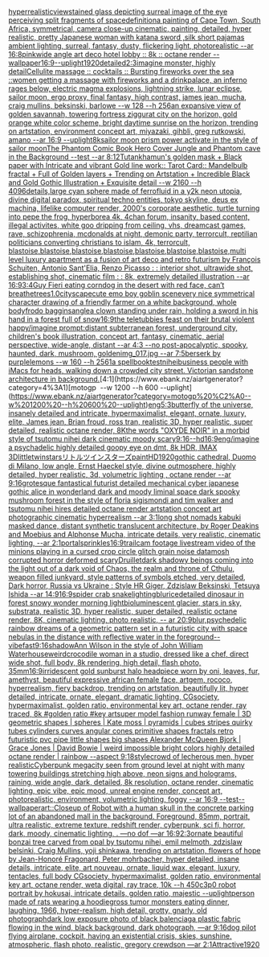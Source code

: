 [hyperrealistic](https://www.ebank.nz/aiartgenerator?category=hyperrealistic)[view](https://www.ebank.nz/aiartgenerator?category=view)[stained glass depicting surreal image of the eye perceiving split fragments of space](https://www.ebank.nz/aiartgenerator?category=stained%20glass%20depicting%20surreal%20image%20of%20the%20eye%20perceiving%20split%20fragments%20of%20space)[definition](https://www.ebank.nz/aiartgenerator?category=definition)[a painting of Cape Town, South Africa, symmetrical, camera close-up cinematic, painting, detailed, hyper realistic, pretty Japanese woman with katana sword ,silk short pajamas ambient lighting, surreal, fantasy, dusty, flickering light, photorealistic --ar 16:8](https://www.ebank.nz/aiartgenerator?category=a%20painting%20of%20Cape%20Town%2C%20South%20Africa%2C%20symmetrical%2C%20camera%20close-up%20cinematic%2C%20painting%2C%20detailed%2C%20hyper%20realistic%2C%20pretty%20Japanese%20woman%20with%20katana%20sword%20%2Csilk%20short%20pajamas%20ambient%20lighting%2C%20surreal%2C%20fantasy%2C%20dusty%2C%20flickering%20light%2C%20photorealistic%20--ar%2016%3A8)[pink](https://www.ebank.nz/aiartgenerator?category=pink)[wide angle art deco hotel lobby :: 8k :: octane render --wallpaper](https://www.ebank.nz/aiartgenerator?category=wide%20angle%20art%20deco%20hotel%20lobby%20%3A%3A%208k%20%3A%3A%20octane%20render%20--wallpaper)[16:9](https://www.ebank.nz/aiartgenerator?category=16%3A9)[--uplight](https://www.ebank.nz/aiartgenerator?category=--uplight)[1920](https://www.ebank.nz/aiartgenerator?category=1920)[detailed](https://www.ebank.nz/aiartgenerator?category=detailed)[2:3](https://www.ebank.nz/aiartgenerator?category=2%3A3)[imagine monster, highly detail](https://www.ebank.nz/aiartgenerator?category=imagine%20monster%2C%20highly%20detail)[Cellulite massage :: cocktails :: Bursting fireworks over the sea ::women getting a massage with fireworks and a drink](https://www.ebank.nz/aiartgenerator?category=Cellulite%20massage%20%3A%3A%20cocktails%20%3A%3A%20Bursting%20fireworks%20over%20the%20sea%20%3A%3Awomen%20getting%20a%20massage%20with%20fireworks%20and%20a%20drink)[palace, an inferno rages below, electric magma explosions, lightning strike, lunar eclipse, sailor moon, ergo proxy, final fantasy, high contrast, james jean, mucha, craig mullins, beksinski, barlowe --w 128 --h 256](https://www.ebank.nz/aiartgenerator?category=palace%2C%20an%20inferno%20rages%20below%2C%20electric%20magma%20explosions%2C%20lightning%20strike%2C%20lunar%20eclipse%2C%20sailor%20moon%2C%20ergo%20proxy%2C%20final%20fantasy%2C%20high%20contrast%2C%20james%20jean%2C%20mucha%2C%20craig%20mullins%2C%20beksinski%2C%20barlowe%20--w%20128%20--h%20256)[an expansive view of golden savannah, towering fortress ziggurat city on the horizon, gold orange white color scheme, bright daytime sunrise on the horizon, trending on artstation, environment concept art, miyazaki, gihbli, greg rutkowski, amano --ar 16:9 --uplight](https://www.ebank.nz/aiartgenerator?category=an%20expansive%20view%20of%20golden%20savannah%2C%20towering%20fortress%20ziggurat%20city%20on%20the%20horizon%2C%20gold%20orange%20white%20color%20scheme%2C%20bright%20daytime%20sunrise%20on%20the%20horizon%2C%20trending%20on%20artstation%2C%20environment%20concept%20art%2C%20miyazaki%2C%20gihbli%2C%20greg%20rutkowski%2C%20amano%20--ar%2016%3A9%20--uplight)[8k](https://www.ebank.nz/aiartgenerator?category=8k)[sailor moon prism power activate in the style of sailor moon](https://www.ebank.nz/aiartgenerator?category=sailor%20moon%20prism%20power%20activate%20in%20the%20style%20of%20sailor%20moon)[The Phantom Comic Book Hero Cover Jungle and Phantom cave in the Background --test --ar 8:12](https://www.ebank.nz/aiartgenerator?category=The%20Phantom%20Comic%20Book%20Hero%20Cover%20Jungle%20and%20Phantom%20cave%20in%20the%20Background%20--test%20--ar%208%3A12)[Tutankhamun's golden mask + Black paper with Intricate and vibrant Gold line work:: Tarot Card:: Mandelbulb fractal + Full of Golden layers + Trending on Artstation + Incredible Black and Gold Gothic Illustration + Exquisite detail --w 2160  --h 4096](https://www.ebank.nz/aiartgenerator?category=Tutankhamun%27s%20golden%20mask%20%2B%20Black%20paper%20with%20Intricate%20and%20vibrant%20Gold%20line%20work%3A%3A%20Tarot%20Card%3A%3A%20Mandelbulb%20fractal%20%2B%20Full%20of%20Golden%20layers%20%2B%20Trending%20on%20Artstation%20%2B%20Incredible%20Black%20and%20Gold%20Gothic%20Illustration%20%2B%20Exquisite%20detail%20--w%202160%20%20--h%204096)[details,](https://www.ebank.nz/aiartgenerator?category=details%2C)[large cyan sphere made of ferrofluid in a y2k neon utopia, divine digital paradox, spiritual techno entities, tokyo skyline, deus ex machina, lifelike computer render, 2000's corporate aesthetic, turtle turning into pepe the frog, hyperborea 4k, 4chan forum, insanity, based content, illegal activites, white goo dripping from ceiling, vhs, dreamcast games, rave, schizophrenia, mcdonalds at night, demonic party, terrorcult, reptilian politicians converting christians to islam, 4k, terrorcult, blastoise,blastoise,blastoise,blastoise,blastoise,blastoise,blastoise,](https://www.ebank.nz/aiartgenerator?category=large%20cyan%20sphere%20made%20of%20ferrofluid%20in%20a%20y2k%20neon%20utopia%2C%20divine%20digital%20paradox%2C%20spiritual%20techno%20entities%2C%20tokyo%20skyline%2C%20deus%20ex%20machina%2C%20lifelike%20computer%20render%2C%202000%27s%20corporate%20aesthetic%2C%20turtle%20turning%20into%20pepe%20the%20frog%2C%20hyperborea%204k%2C%204chan%20forum%2C%20insanity%2C%20based%20content%2C%20illegal%20activites%2C%20white%20goo%20dripping%20from%20ceiling%2C%20vhs%2C%20dreamcast%20games%2C%20rave%2C%20schizophrenia%2C%20mcdonalds%20at%20night%2C%20demonic%20party%2C%20terrorcult%2C%20reptilian%20politicians%20converting%20christians%20to%20islam%2C%204k%2C%20terrorcult%2C%20blastoise%2Cblastoise%2Cblastoise%2Cblastoise%2Cblastoise%2Cblastoise%2Cblastoise%2C)[multi level luxury apartment as a fusion of art deco and retro futurism by François Schuiten, Antonio Sant'Elia, Renzo Picasso : : interior shot, ultrawide shot, establishing shot, cinematic film : : 8k, extremely detailed illustration --ar 16:9](https://www.ebank.nz/aiartgenerator?category=multi%20level%20luxury%20apartment%20as%20a%20fusion%20of%20art%20deco%20and%20retro%20futurism%20by%20Fran%C3%A7ois%20Schuiten%2C%20Antonio%20Sant%27Elia%2C%20Renzo%20Picasso%20%3A%20%3A%20interior%20shot%2C%20ultrawide%20shot%2C%20establishing%20shot%2C%20cinematic%20film%20%3A%20%3A%208k%2C%20extremely%20detailed%20illustration%20--ar%2016%3A9)[3:4](https://www.ebank.nz/aiartgenerator?category=3%3A4)[Guy Fieri eating corndog in the desert with red face, can’t breathe](https://www.ebank.nz/aiartgenerator?category=Guy%20Fieri%20eating%20corndog%20in%20the%20desert%20with%20red%20face%2C%20can%E2%80%99t%20breathe)[trees](https://www.ebank.nz/aiartgenerator?category=trees)[1.0](https://www.ebank.nz/aiartgenerator?category=1.0)[cityscape](https://www.ebank.nz/aiartgenerator?category=cityscape)[cute emo boy goblin scene](https://www.ebank.nz/aiartgenerator?category=cute%20emo%20boy%20goblin%20scene)[very nice symmetrical character drawing of a friendly farmer on a white background, whole body](https://www.ebank.nz/aiartgenerator?category=very%20nice%20symmetrical%20character%20drawing%20of%20a%20friendly%20farmer%20on%20a%20white%20background%2C%20whole%20body)[frodo baggins](https://www.ebank.nz/aiartgenerator?category=frodo%20baggins)[angle](https://www.ebank.nz/aiartgenerator?category=angle)[a clown standing under rain, holding a sword in his hand in a forest full of snow](https://www.ebank.nz/aiartgenerator?category=a%20clown%20standing%20under%20rain%2C%20holding%20a%20sword%20in%20his%20hand%20in%20a%20forest%20full%20of%20snow)[16:9](https://www.ebank.nz/aiartgenerator?category=16%3A9)[the teletubbies feast on their brutal violent happy](https://www.ebank.nz/aiartgenerator?category=the%20teletubbies%20feast%20on%20their%20brutal%20violent%20happy)[/imagine prompt:distant subterranean forest, underground city, children's book illustration, concept art, fantasy, cinematic, aerial perspective, wide-angle, distant  --ar 4:3 --no post-apocalyptic, spooky, haunted, dark, mushroom, golden](https://www.ebank.nz/aiartgenerator?category=/imagine%20prompt%3Adistant%20subterranean%20forest%2C%20underground%20city%2C%20children%27s%20book%20illustration%2C%20concept%20art%2C%20fantasy%2C%20cinematic%2C%20aerial%20perspective%2C%20wide-angle%2C%20distant%20%20--ar%204%3A3%20--no%20post-apocalyptic%2C%20spooky%2C%20haunted%2C%20dark%2C%20mushroom%2C%20golden)[img_017.jpg --ar 7:5](https://www.ebank.nz/aiartgenerator?category=img_017.jpg%20--ar%207%3A5)[berserk by purplelemons --w 160 --h 256](https://www.ebank.nz/aiartgenerator?category=berserk%20by%20purplelemons%20--w%20160%20--h%20256)[1](https://www.ebank.nz/aiartgenerator?category=1)[a spellbook](https://www.ebank.nz/aiartgenerator?category=a%20spellbook)[test](https://www.ebank.nz/aiartgenerator?category=test)[nihei](https://www.ebank.nz/aiartgenerator?category=nihei)[business people with iMacs for heads, walking down a crowded city street. Victorian sandstone architecture in background.](https://www.ebank.nz/aiartgenerator?category=business%20people%20with%20iMacs%20for%20heads%2C%20walking%20down%20a%20crowded%20city%20street.%20Victorian%20sandstone%20architecture%20in%20background.)[4:1](https://www.ebank.nz/aiartgenerator?category=4%3A1)[motogp  --w 1200 --h 600 --uplight](https://www.ebank.nz/aiartgenerator?category=motogp%20%C2%A0--w%201200%20--h%20600%20--uplight)[eng](https://www.ebank.nz/aiartgenerator?category=eng)[5:3](https://www.ebank.nz/aiartgenerator?category=5%3A3)[butterfly of the universe, insanely detailed and intricate, hypermaximalist, elegant, ornate, luxury, elite, James jean, Brian froud, ross tran, realistic 3D, hyper realistic, super detailed, realistic octane render, 8K](https://www.ebank.nz/aiartgenerator?category=butterfly%20of%20the%20universe%2C%20insanely%20detailed%20and%20intricate%2C%20hypermaximalist%2C%20elegant%2C%20ornate%2C%20luxury%2C%20elite%2C%20James%20jean%2C%20Brian%20froud%2C%20ross%20tran%2C%20realistic%203D%2C%20hyper%20realistic%2C%20super%20detailed%2C%20realistic%20octane%20render%2C%208K)[the words "OXYDE NOIR" in a morbid style of tsutomu nihei dark cinematic moody scary](https://www.ebank.nz/aiartgenerator?category=the%20words%20%22OXYDE%20NOIR%22%20in%20a%20morbid%20style%20of%20tsutomu%20nihei%20dark%20cinematic%20moody%20scary)[9:16](https://www.ebank.nz/aiartgenerator?category=9%3A16)[--hd](https://www.ebank.nz/aiartgenerator?category=--hd)[16:9](https://www.ebank.nz/aiartgenerator?category=16%3A9)[eng](https://www.ebank.nz/aiartgenerator?category=eng)[/imagine a psychadelic highly detailed goopy eye on dmt, 8k HDR, IMAX 3D](https://www.ebank.nz/aiartgenerator?category=/imagine%20a%20psychadelic%20highly%20detailed%20goopy%20eye%20on%20dmt%2C%208k%20HDR%2C%20IMAX%203D)[littletwinstarsリトルツインスターズ](https://www.ebank.nz/aiartgenerator?category=littletwinstars%E3%83%AA%E3%83%88%E3%83%AB%E3%83%84%E3%82%A4%E3%83%B3%E3%82%B9%E3%82%BF%E3%83%BC%E3%82%BA)[paint](https://www.ebank.nz/aiartgenerator?category=paint)[HD](https://www.ebank.nz/aiartgenerator?category=HD)[1920](https://www.ebank.nz/aiartgenerator?category=1920)[gothic cathedral, Duomo di Milano, low angle, Ernst Haeckel style,  divine outmosphere, highly detailed, hyper realistic, 3d,  volumetric lighting , octane render  --ar 9:16](https://www.ebank.nz/aiartgenerator?category=gothic%20cathedral%2C%20Duomo%20di%20Milano%2C%20low%20angle%2C%20Ernst%20Haeckel%20style%2C%20%20divine%20outmosphere%2C%20highly%20detailed%2C%20hyper%20realistic%2C%203d%2C%20%20volumetric%20lighting%20%2C%20octane%20render%20%20--ar%209%3A16)[grotesque fantastical futurist detailed mechanical cyber japanese gothic alice in wonderland dark and moody liminal space dark spooky mushroom forest in the style of floria sigismondi and tim walker and tsutomu nihei hires detailed octane render artstation concept art photographic cinematic hyperrealism --ar 3:1](https://www.ebank.nz/aiartgenerator?category=grotesque%20fantastical%20futurist%20detailed%20mechanical%20cyber%20japanese%20gothic%20alice%20in%20wonderland%20dark%20and%20moody%20liminal%20space%20dark%20spooky%20mushroom%20forest%20in%20the%20style%20of%20floria%20sigismondi%20and%20tim%20walker%20and%20tsutomu%20nihei%20hires%20detailed%20octane%20render%20artstation%20concept%20art%20photographic%20cinematic%20hyperrealism%20--ar%203%3A1)[long shot nomads kabuki masked dance, distant synthetic translucent architecture, by Roger Deakins and Moebius and Alphonse Mucha, intricate details, very realistic, cinematic lighting, --ar  2:1](https://www.ebank.nz/aiartgenerator?category=long%20shot%20nomads%20kabuki%20masked%20dance%2C%20distant%20synthetic%20translucent%20architecture%2C%20by%20Roger%20Deakins%20and%20Moebius%20and%20Alphonse%20Mucha%2C%20intricate%20details%2C%20very%20realistic%2C%20cinematic%20lighting%2C%20--ar%20%202%3A1)[portal](https://www.ebank.nz/aiartgenerator?category=portal)[sprinkles](https://www.ebank.nz/aiartgenerator?category=sprinkles)[16:9](https://www.ebank.nz/aiartgenerator?category=16%3A9)[trailcam footage livestream video of the minions playing in a cursed crop circle glitch grain noise datamosh corrupted horror deformed scary](https://www.ebank.nz/aiartgenerator?category=trailcam%20footage%20livestream%20video%20of%20the%20minions%20playing%20in%20a%20cursed%20crop%20circle%20glitch%20grain%20noise%20datamosh%20corrupted%20horror%20deformed%20scary)[Druillet](https://www.ebank.nz/aiartgenerator?category=Druillet)[dark shadowy beings coming into the light out of a dark void of Chaos, the realm and throne of Cthulu, weapon filled junkyard, style patterns of symbols etched, very detailed, Dark horror, Russia vs Ukraine : Style HR Giger, Zdzislaw Beksinski, Tetsuya Ishida --ar 14:9](https://www.ebank.nz/aiartgenerator?category=dark%20shadowy%20beings%20coming%20into%20the%20light%20out%20of%20a%20dark%20void%20of%20Chaos%2C%20the%20realm%20and%20throne%20of%20Cthulu%2C%20weapon%20filled%20junkyard%2C%20style%20patterns%20of%20symbols%20etched%2C%20very%20detailed%2C%20Dark%20horror%2C%20Russia%20vs%20Ukraine%20%3A%20Style%20HR%20Giger%2C%20Zdzislaw%20Beksinski%2C%20Tetsuya%20Ishida%20--ar%2014%3A9)[16:9](https://www.ebank.nz/aiartgenerator?category=16%3A9)[spider crab snake](https://www.ebank.nz/aiartgenerator?category=spider%20crab%20snake)[lighting](https://www.ebank.nz/aiartgenerator?category=lighting)[blur](https://www.ebank.nz/aiartgenerator?category=blur)[ice](https://www.ebank.nz/aiartgenerator?category=ice)[detailed dinosaur in forest snowy wonder morning light](https://www.ebank.nz/aiartgenerator?category=detailed%20dinosaur%20in%20forest%20snowy%20wonder%20morning%20light)[bioluminescent glacier, stars in sky, substrata, realistic 3D, hyper realistic, super detailed, realistic octane render, 8K, cinematic lighting, photo realistic, -- ar 20:9](https://www.ebank.nz/aiartgenerator?category=bioluminescent%20glacier%2C%20stars%20in%20sky%2C%20substrata%2C%20realistic%203D%2C%20hyper%20realistic%2C%20super%20detailed%2C%20realistic%20octane%20render%2C%208K%2C%20cinematic%20lighting%2C%20photo%20realistic%2C%20--%20ar%2020%3A9)[blur,](https://www.ebank.nz/aiartgenerator?category=blur%2C)[psychedelic rainbow dreams of a geometric pattern set in a futuristic city with space nebulas in the distance with reflective water in the foreground](https://www.ebank.nz/aiartgenerator?category=psychedelic%20rainbow%20dreams%20of%20a%20geometric%20pattern%20set%20in%20a%20futuristic%20city%20with%20space%20nebulas%20in%20the%20distance%20with%20reflective%20water%20in%20the%20foreground)[--vibefast](https://www.ebank.nz/aiartgenerator?category=--vibefast)[9:16](https://www.ebank.nz/aiartgenerator?category=9%3A16)[shadow](https://www.ebank.nz/aiartgenerator?category=shadow)[Ann Wilson in the style of John William Waterhouse](https://www.ebank.nz/aiartgenerator?category=Ann%20Wilson%20in%20the%20style%20of%20John%20William%20Waterhouse)[weird](https://www.ebank.nz/aiartgenerator?category=weird)[crocodile woman in a studio, dressed like a chef, direct wide shot, full body, 8k rendering, high detail, flash photo, 35mm](https://www.ebank.nz/aiartgenerator?category=crocodile%20woman%20in%20a%20studio%2C%20dressed%20like%20a%20chef%2C%20direct%20wide%20shot%2C%20full%20body%2C%208k%20rendering%2C%20high%20detail%2C%20flash%20photo%2C%2035mm)[16:9](https://www.ebank.nz/aiartgenerator?category=16%3A9)[irridescent gold sunburst halo headpiece worn by oni, leaves, fur, amethyst, beautiful expressive african female face, artgem, rococo, hyperrealism, fiery backdrop, trending on artstation, beautifully lit, hyper detailed, intricate, ornate, elegant, dramatic lighting, CGsociety, hypermaximalist, golden ratio, environmental key art, octane render, ray traced, 8k   #golden ratio   #key art](https://www.ebank.nz/aiartgenerator?category=irridescent%20gold%20sunburst%20halo%20headpiece%20worn%20by%20oni%2C%20leaves%2C%20fur%2C%20amethyst%2C%20beautiful%20expressive%20african%20female%20face%2C%20artgem%2C%20rococo%2C%20hyperrealism%2C%20fiery%20backdrop%2C%20trending%20on%20artstation%2C%20beautifully%20lit%2C%20hyper%20detailed%2C%20intricate%2C%20ornate%2C%20elegant%2C%20dramatic%20lighting%2C%20CGsociety%2C%20hypermaximalist%2C%20golden%20ratio%2C%20environmental%20key%20art%2C%20octane%20render%2C%20ray%20traced%2C%208k%20%20%20%23golden%20ratio%20%20%20%23key%20art)[super model fashion runway female | 3D geometric shapes | spheres | Kate moss | pyramids | cubes stripes quirky tubes cylinders curves angular cones primitive shapes fractals retro futuristic pvc pipe little shapes big shapes Alexander McQueen Bjork | Grace Jones | David Bowie | weird impossible bright colors highly detailed octane render | rainbow  --aspect 9:18](https://www.ebank.nz/aiartgenerator?category=super%20model%20fashion%20runway%20female%20%7C%203D%20geometric%20shapes%20%7C%20spheres%20%7C%20Kate%20moss%20%7C%20pyramids%20%7C%20cubes%20stripes%20quirky%20tubes%20cylinders%20curves%20angular%20cones%20primitive%20shapes%20fractals%20retro%20futuristic%20pvc%20pipe%20little%20shapes%20big%20shapes%20Alexander%20McQueen%20Bjork%20%7C%20Grace%20Jones%20%7C%20David%20Bowie%20%7C%20weird%20impossible%20bright%20colors%20highly%20detailed%20octane%20render%20%7C%20rainbow%20%20--aspect%209%3A18)[style](https://www.ebank.nz/aiartgenerator?category=style)[crowd of lecherous men, hyper realistic](https://www.ebank.nz/aiartgenerator?category=crowd%20of%20lecherous%20men%2C%20hyper%20realistic)[Cyberpunk megacity seen from ground level at night with many towering buildings stretching high above, neon signs and holograms, raining, wide angle, dark, detailed, 8k resolution, octane render, cinematic lighting, epic vibe, epic mood, unreal engine render, concept art, photorealistic, environment, volumetric lighting, foggy --ar 16:9 --test](https://www.ebank.nz/aiartgenerator?category=Cyberpunk%20megacity%20seen%20from%20ground%20level%20at%20night%20with%20many%20towering%20buildings%20stretching%20high%20above%2C%20neon%20signs%20and%20holograms%2C%20raining%2C%20wide%20angle%2C%20dark%2C%20detailed%2C%208k%20resolution%2C%20octane%20render%2C%20cinematic%20lighting%2C%20epic%20vibe%2C%20epic%20mood%2C%20unreal%20engine%20render%2C%20concept%20art%2C%20photorealistic%2C%20environment%2C%20volumetric%20lighting%2C%20foggy%20--ar%2016%3A9%20--test)[--wallpaper](https://www.ebank.nz/aiartgenerator?category=--wallpaper)[art::](https://www.ebank.nz/aiartgenerator?category=art%3A%3A)[Closeup of Robot with a human skull in the concrete parking lot of an abandoned mall in the background. Foreground, 85mm, portrait, ultra realistic, extreme texture, redshift render, cyberpunk, sci fi, horror, dark, moody, cinematic lighting, . —no dof —ar 16:9](https://www.ebank.nz/aiartgenerator?category=Closeup%20of%20Robot%20with%20a%20human%20skull%20in%20the%20concrete%20parking%20lot%20of%20an%20abandoned%20mall%20in%20the%20background.%20Foreground%2C%2085mm%2C%20portrait%2C%20ultra%20realistic%2C%20extreme%20texture%2C%20redshift%20render%2C%20cyberpunk%2C%20sci%20fi%2C%20horror%2C%20dark%2C%20moody%2C%20cinematic%20lighting%2C%20.%20%E2%80%94no%20dof%20%E2%80%94ar%2016%3A9)[2:3](https://www.ebank.nz/aiartgenerator?category=2%3A3)[ornate beautiful bonzai tree carved from opal by tsutomu nihei, emil melmoth, zdzislaw belsinki, Craig Mullins, yoji shinkawa, trending on artstation, flowers of hope by Jean-Honoré Fragonard, Peter mohrbacher, hyper detailed, insane details, intricate, elite, art nouveau, ornate, liquid wax, elegant, luxury, tentacles, full body CGsociety, hypermaximalist, golden ratio, environmental key art, octane render, weta digital, ray trace, 10k  --h 450](https://www.ebank.nz/aiartgenerator?category=ornate%20beautiful%20bonzai%20tree%20carved%20from%20opal%20by%20tsutomu%20nihei%2C%20emil%20melmoth%2C%20zdzislaw%20belsinki%2C%20Craig%20Mullins%2C%20yoji%20shinkawa%2C%20trending%20on%20artstation%2C%20flowers%20of%20hope%20by%20Jean-Honor%C3%A9%20Fragonard%2C%20Peter%20mohrbacher%2C%20hyper%20detailed%2C%20insane%20details%2C%20intricate%2C%20elite%2C%20art%20nouveau%2C%20ornate%2C%20liquid%20wax%2C%20elegant%2C%20luxury%2C%20tentacles%2C%20full%20body%20CGsociety%2C%20hypermaximalist%2C%20golden%20ratio%2C%20environmental%20key%20art%2C%20octane%20render%2C%20weta%20digital%2C%20ray%20trace%2C%2010k%20%20--h%20450)[c3p0 robot portrait by hokusai, intricate details, golden ratio, majestic --uplight](https://www.ebank.nz/aiartgenerator?category=c3p0%20robot%20portrait%20by%20hokusai%2C%20intricate%20details%2C%20golden%20ratio%2C%20majestic%20--uplight)[person made of rats wearing a hoodie](https://www.ebank.nz/aiartgenerator?category=person%20made%20of%20rats%20wearing%20a%20hoodie)[gross tumor monsters eating dinner, laughing, 1966, hyper-realism, high detail, grotty, gnarly, old photograph](https://www.ebank.nz/aiartgenerator?category=gross%20tumor%20monsters%20eating%20dinner%2C%20laughing%2C%201966%2C%20hyper-realism%2C%20high%20detail%2C%20grotty%2C%20gnarly%2C%20old%20photograph)[dark low exposure photo of black balenciaga plastic fabric flowing in the wind, black background, dark photograph, —ar 9:16](https://www.ebank.nz/aiartgenerator?category=dark%20low%20exposure%20photo%20of%20black%20balenciaga%20plastic%20fabric%20flowing%20in%20the%20wind%2C%20black%20background%2C%20dark%20photograph%2C%20%E2%80%94ar%209%3A16)[dog pilot flying airplane, cockpit, having an existential crisis, skies, sunshine, atmospheric, flash photo, realistic, gregory crewdson —ar 2:1](https://www.ebank.nz/aiartgenerator?category=dog%20pilot%20flying%20airplane%2C%20cockpit%2C%20having%20an%20existential%20crisis%2C%20skies%2C%20sunshine%2C%20atmospheric%2C%20flash%20photo%2C%20realistic%2C%20gregory%20crewdson%20%E2%80%94ar%202%3A1)[Attractive](https://www.ebank.nz/aiartgenerator?category=Attractive)[1920](https://www.ebank.nz/aiartgenerator?category=1920)